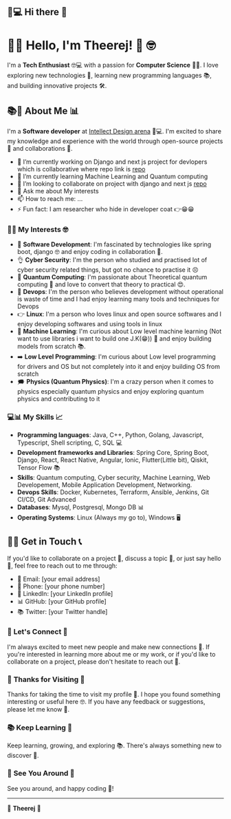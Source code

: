 ## 🌈💻 Hi there 👋

# 🌟🎉 **Hello, I'm Theerej! 🤩** 🤓

I'm a **Tech Enthusiast** 🤓💻 with a passion for **Computer Science** 🤔💡. I love exploring new technologies 🚀, learning new programming languages 📚, and building innovative projects 🛠️.

## 📚📝 **About Me** 📊

I'm a **Software developer** at [Intellect Design arena](https://www.intellectdesign.com/) 📝💻. I'm excited to share my knowledge and experience with the world through open-source projects 🌟 and collaborations 🤝.

- 🔭 I’m currently working on Django and next js project for devlopers which is collaborative where repo link is [repo](https://github.com/Theerej-C/Personal-Webpage.git)
- 🌱 I’m currently learning Machine Learning and Quantum computing
- 👯 I’m looking to collaborate on project with django and next js [repo](https://github.com/Theerej-C/Personal-Webpage.git)
- 💬 Ask me about My interests
- 📫 How to reach me: ...
- ⚡ Fun fact: I am researcher who hide in developer coat 👉😁😁

### 🤔💭 **My Interests** 🤓

* 🚀 **Software Development**: I'm fascinated by technologies like spring boot, django 🤓 and enjoy coding in collaboration 🎉.
* 👌 **Cyber Security**: I'm the person who studied and practised lot of cyber security related things, but got no chance to practise it 😣
* 🌟 **Quantum Computing**: I'm passionate about Theoretical quantum computing 💖 and love to convert that theory to practical 😍.
* 📔 **Devops**: I'm the person who believes development without operational is waste of time and I had enjoy learning many tools and techniques for Devops
* 👉 **Linux**: I'm a person who loves linux and open source softwares and I enjoy developing softwares and using tools in linux
* 🤔 **Machine Learning**: I'm curious about Low level machine learning (Not want to use libraries i want to build one J.K(😁)) 🤔 and enjoy building models from scratch 📚.
* ➡️ **Low Level Programming**: I'm curious about Low level programming for drivers and OS but not completely into it and enjoy building OS from scratch
* 🗯️ **Physics (Quantum Physics)**: I'm a crazy person when it comes to physics especially quantum physics and enjoy exploring quantum physics and contributing to it

### 💻📊 **My Skills** 📈

* **Programming languages**: Java, C++, Python, Golang, Javascript, Typescript, Shell scripting, C, SQL 💻
* **Development frameworks and Libraries**: Spring Core, Spring Boot, Django, React, React Native, Angular, Ionic, Flutter(Little bit), Qiskit, Tensor Flow 📚
* **Skills**: Quantum computing, Cyber security, Machine Learning, Web Developement, Mobile Application Development, Networking.
* **Devops Skills**: Docker, Kubernetes, Terraform, Ansible, Jenkins, Git CI/CD, Git Advanced
* **Databases**: Mysql, Postgresql, Mongo DB 📊
* **Operating Systems**: Linux (Always my go to), Windows 🖥️

<!--### 🚀 **My Projects** 📝

* 🌟 : A [briefly describe the project and its purpose] 📝.
	+ Technologies used: [list technologies used in the project] 💻
	+ Features: [list notable features of the project] 📚
* 🚀 [Project 2]: A [briefly describe the project and its purpose] 📝.
	+ Technologies used: [list technologies used in the project] 💻
	+ Features: [list notable features of the project] 📚
* 🤔 [Project 3]: A [briefly describe the project and its purpose] 📝.
	+ Technologies used: [list technologies used in the project] 💻
	+ Features: [list notable features of the project] 📚

### 🤝 **My Contributions** 🌟

* 🌟 [Contribution 1]: I contributed to [open-source project] 🌟 by [briefly describe your contribution] 📝.
* 🚀 [Contribution 2]: I contributed to [open-source project] 🚀 by [briefly describe your contribution] 📝.
* 🤝 [Contribution 3]: I contributed to [open-source project] 🤝 by [briefly describe your contribution] 📝.
-->
## 📲📱 **Get in Touch** 📞

If you'd like to collaborate on a project 🤝, discuss a topic 💬, or just say hello 👋, feel free to reach out to me through:

* 📧 Email: [your email address]
* 📱 Phone: [your phone number]
* 📲 LinkedIn: [your LinkedIn profile]
* 📊 GitHub: [your GitHub profile]
* 📚 Twitter: [your Twitter handle]

### 🤝 **Let's Connect** 🌟

I'm always excited to meet new people and make new connections 🤝. If you're interested in learning more about me or my work, or if you'd like to collaborate on a project, please don't hesitate to reach out 📲.

### 🎉 **Thanks for Visiting** 🎊

Thanks for taking the time to visit my profile 🎉. I hope you found something interesting or useful here 🤓. If you have any feedback or suggestions, please let me know 📝.

### 📚 **Keep Learning** 📖

Keep learning, growing, and exploring 📚. There's always something new to discover 🎉.

### 👋 **See You Around** 👋

See you around, and happy coding 🎉!

---

👋 **Theerej** 👋
